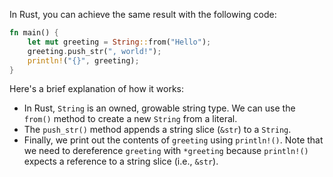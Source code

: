 In Rust, you can achieve the same result with the following code:

```rust
fn main() {
    let mut greeting = String::from("Hello");
    greeting.push_str(", world!");
    println!("{}", greeting);
}
```

Here's a brief explanation of how it works:
- In Rust, `String` is an owned, growable string type. We can use the `from()` method to create a new `String` from a literal.
- The `push_str()` method appends a string slice (`&str`) to a `String`.
- Finally, we print out the contents of `greeting` using `println!()`. Note that we need to dereference `greeting` with `*greeting` because `println!()` expects a reference to a string slice (i.e., `&str`).
